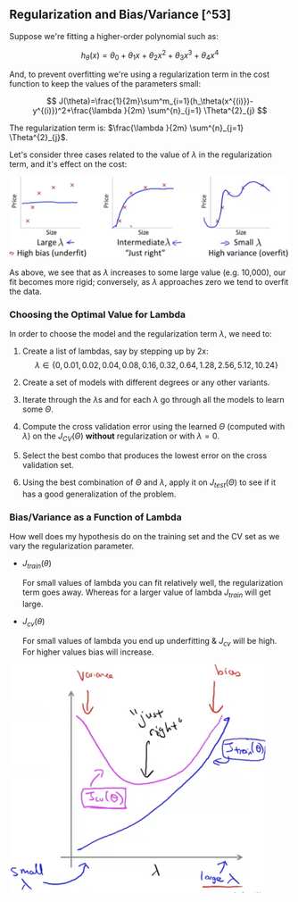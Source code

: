 ## Regularization and Bias/Variance [^53]

Suppose we're fitting a higher-order polynomial such as:

$$
h_\theta(x)=\theta_0+\theta_1x+\theta_2x^2+\theta_3x^3+\theta_4x^4
$$

And, to prevent overfitting we're using a regularization term in the cost function to keep the values of the parameters small:

$$
J(\theta)=\frac{1}{2m}\sum^m_{i=1}(h_\theta(x^{(i)})-y^{(i)})^2+\frac{\lambda }{2m} \sum^{n}_{j=1} \Theta^{2}_{j}
$$

The regularization term is: $\frac{\lambda }{2m} \sum^{n}_{j=1} \Theta^{2}_{j}$.

Let's consider three cases related to the value of $\lambda$ in the regularization term, and it's effect on the cost:

<img src="05-regularization-and-bias-variance.assets/image-20210507064102048.png" alt="image-20210507064102048" style="zoom:50%;" />

As above, we see that as $\lambda$ increases to some large value (e.g. 10,000), our fit becomes more rigid; conversely, as $\lambda$ approaches zero we tend to overfit the data.

### Choosing the Optimal Value for Lambda

In order to choose the model and the regularization term $\lambda$, we need to:

1. Create a list of lambdas, say by stepping up by 2x:
   $$
   \lambda \in \{0,0.01,0.02,0.04,0.08,0.16,0.32,0.64,1.28,2.56,5.12,10.24\}
   $$

2. Create a set of models with different degrees or any other variants.

3. Iterate through the $\lambda$s and for each $\lambda$ go through all the models to learn some $\Theta$.

4. Compute the cross validation error using the learned $\Theta$ (computed with $\lambda$) on the $J_{CV}(\Theta)$ **without** regularization or with $\lambda=0$.

5. Select the best combo that produces the lowest error on the cross validation set.

6. Using the best combination of $\Theta$ and $\lambda$, apply it on $J_{test}(\Theta)$ to see if it has a good generalization of the problem.

### Bias/Variance as a Function of Lambda

How well does my hypothesis do on the training set and the CV set as we vary the regularization parameter.

* $J_{train}(\theta)$

  For small values of lambda you can fit relatively well, the regularization term goes away.  Whereas for a larger value of lambda $J_{train}$ will get large.

* $J_{cv}(\theta)$

  For small values of lambda you end up underfitting & $J_{cv}$ will be high.  For higher values bias will increase.

<img src="05-regularization-and-bias-variance.assets/image-20210507074020468.png" alt="image-20210507074020468" style="zoom:50%;" />
